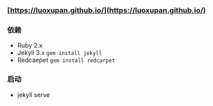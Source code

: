 ### [https://luoxupan.github.io/](https://luoxupan.github.io/)

### 依赖

+ Ruby 2.x
+ Jekyll 3.x `gem install jekyll`
+ Redcaepet `gem install redcarpet`

### 启动
+ jekyll serve


